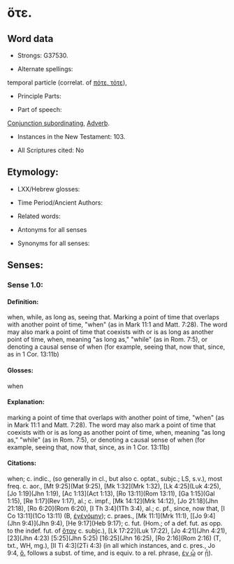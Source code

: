 # ὅτε.

<!-- Status: S2=NeedsReview -->
<!-- Lexica used for edits: BDAG, FFM, LN, A-S -->

## Word data

* Strongs: G37530.

* Alternate spellings:

temporal particle (correlat. of [πότε, τότε]()),

* Principle Parts: 


* Part of speech: 

[Conjunction subordinating](http://ugg.readthedocs.io/en/latest/conjunction_subordinating.html),
[Adverb](http://ugg.readthedocs.io/en/latest/adverb.html).

* Instances in the New Testament: 103.

* All Scriptures cited: No

## Etymology: 


* LXX/Hebrew glosses: 


* Time Period/Ancient Authors: 


* Related words: 

* Antonyms for all senses

* Synonyms for all senses: 


## Senses: 


### Sense  1.0: 

#### Definition: 

when, while, as long as, seeing that.  Marking a point of time that overlaps with another point of time, "when" (as in Mark 11:1 and Matt. 7:28).  The word may also mark a point of time that coexists with or is as long as another point of time, when, meaning "as long as," "while" (as in Rom. 7:5), or denoting a causal sense of when (for example, seeing that, now that, since, as in 1 Cor. 13:11b)

#### Glosses: 

when

#### Explanation: 

marking a point of time that overlaps with another point of time, "when" (as in Mark 11:1 and Matt. 7:28).  The word may also mark a point of time that coexists with or is as long as another point of time, when, meaning "as long as," "while" (as in Rom. 7:5), or denoting a causal sense of when (for example, seeing that, now that, since, as in 1 Cor. 13:11b)

#### Citations: 

when; c. indic., (so generally in cl., but also c. optat., subjc.; LS, s.v.), most freq. c. aor., [Mt 9:25](Mat 9:25), [Mk 1:32](Mrk 1:32), [Lk 4:25](Luk 4:25), [Jo 1:19](Jhn 1:19), [Ac 1:13](Act 1:13), [Ro 13:11](Rom 13:11), [Ga 1:15](Gal 1:15), [Re 1:17](Rev 1:17), al.; c. impf., [Mk 14:12](Mrk 14:12), [Jo 21:18](Jhn 21:18), [Ro 6:20](Rom 6:20), [I Th 3:4](1Th 3:4), al.; c. pf., since, now that, [I Co 13:11](1Co 13:11) (B, [ἐγένόμην]()); c. praes., [Mk 11:1](Mrk 11:1), [[Jo 9:4](Jhn 9:4)](Jhn 9:4), [He 9:17](Heb 9:17); c. fut. (Hom.; of a def. fut. as opp. to the indef. fut. of [ὅταν]() c. subjc.), [Lk 17:22](Luk 17:22), [Jo 4:21](Jhn 4:21), [23](Jhn 4:23) [5:25](Jhn 5:25) [16:25](Jhn 16:25), [Ro 2:16](Rom 2:16) (T, txt., WH, mg.), [II Ti 4:3](2Ti 4:3) (in all which instances, and c. pres., Jo 9:4, [ὅ.]() follows a subst. of time, and is equiv. to a rel. phrase, [ἐν ᾧ]() or [ᾗ]()).